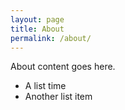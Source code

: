 ```yaml
---
layout: page
title: About
permalink: /about/
---
```


About content goes here.

* A list time
* Another list item